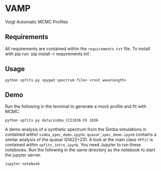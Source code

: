 # VAMP
Voigt Automatic MCMC Profiles

## Requirements

All requirements are contained within the `requirements.txt` file. To install with pip run `pip install -r requirements.txt'.


## Usage

`python vpfits.py <pygad spectrum file> <rest wavelength>`

## Demo

Run the following in the terminal to generate a mock profile and fit with MCMC.

`python vpfits.py data/simba_CII1036.h5 1036`

A demo analysis of a synthetic spectrum from the Simba simulations in contained within `simba_spec_demo.ipynb`. `quasar_spec_demo.ipynb` contains a similar analysis of the quasar Q1422+231. A look at the main class `VPfit` is contained within `vpfits_intro.ipynb`. You need Jupyter to run these notebooks. Run the following in the same directory as the notebook to start the jupyter server.

`jupyter notebook`

